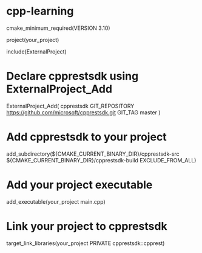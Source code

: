 # cpp-learning

cmake_minimum_required(VERSION 3.10)

project(your_project)

include(ExternalProject)

# Declare cpprestsdk using ExternalProject_Add
ExternalProject_Add(
    cpprestsdk
    GIT_REPOSITORY https://github.com/microsoft/cpprestsdk.git
    GIT_TAG master
)

# Add cpprestsdk to your project
add_subdirectory(${CMAKE_CURRENT_BINARY_DIR}/cpprestsdk-src
                 ${CMAKE_CURRENT_BINARY_DIR}/cpprestsdk-build
                 EXCLUDE_FROM_ALL)

# Add your project executable
add_executable(your_project main.cpp)

# Link your project to cpprestsdk
target_link_libraries(your_project PRIVATE cpprestsdk::cpprest)
